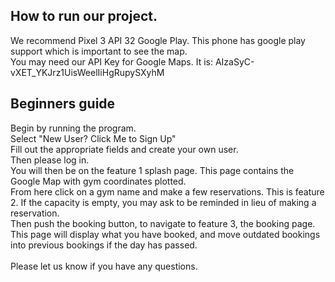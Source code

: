 ## How to run our project.
We recommend Pixel 3 API 32 Google Play. This phone has google play support which is important to see the map.\
You may need our API Key for Google Maps. It is: AIzaSyC-vXET_YKJrz1UisWeelIiHgRupySXyhM

## Beginners guide
Begin by running the program.\
Select "New User? Click Me to Sign Up"\
Fill out the appropriate fields and create your own user.\
Then please log in.\
You will then be on the feature 1 splash page. This page contains the Google Map with gym coordinates plotted.\
From here click on a gym name and make a few reservations. This is feature 2. If the capacity is empty, you may ask to be reminded in lieu of making a reservation.\
Then push the booking button, to navigate to feature 3, the booking page. This page will display what you have booked, and move outdated bookings into previous bookings if the day has passed.\
\
Please let us know if you have any questions.
